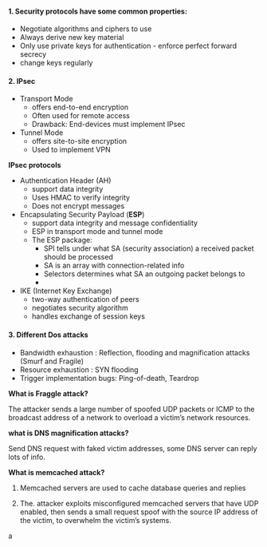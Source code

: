 #### 1. Security protocols have some common properties:

- Negotiate algorithms and ciphers to use
- Always derive new key material
- Only use private keys for authentication - enforce perfect forward secrecy
- change keys regularly



#### 2. IPsec

- Transport Mode
  - offers end-to-end encryption
  - Often used for remote access
  - Drawback: End-devices must implement IPsec
- Tunnel Mode
  - offers site-to-site encryption
  - Used to implement VPN

**IPsec protocols**

- Authentication Header (AH)
  - support data integrity
  - Uses HMAC to verify integrity
  - Does not encrypt messages
- Encapsulating Security Payload (**ESP**)
  - support data integrity and message confidentiality
  - ESP in transport mode and tunnel mode
  - The ESP package:
    - SPI tells under what SA (security association) a received packet should be processed
    - SA is an array with connection-related info
    - Selectors determines what SA an outgoing packet belongs to
    - 
- IKE (Internet Key Exchange)
  - two-way authentication of peers
  - negotiates security algorithm 
  - handles exchange of session keys



#### 3. Different Dos attacks

- Bandwidth exhaustion : Reflection, flooding and magnification attacks (Smurf and Fragile)
- Resource exhaustion : SYN flooding
- Trigger implementation bugs: Ping-of-death, Teardrop

**What is Fraggle attack?**

The attacker sends a large number of spoofed UDP packets or ICMP  to the broadcast address of a network to overload a victim’s network resources.

**what is DNS magnification attacks?**

Send DNS request with faked victim addresses, some DNS server can reply lots of info.

**What is memcached attack?**

1. Memcached servers are used to cache database queries and replies

2. The. attacker exploits misconfigured memcached servers that have UDP enabled, then sends a small request spoof with the source IP address of the victim, to overwhelm the victim’s systems.





a